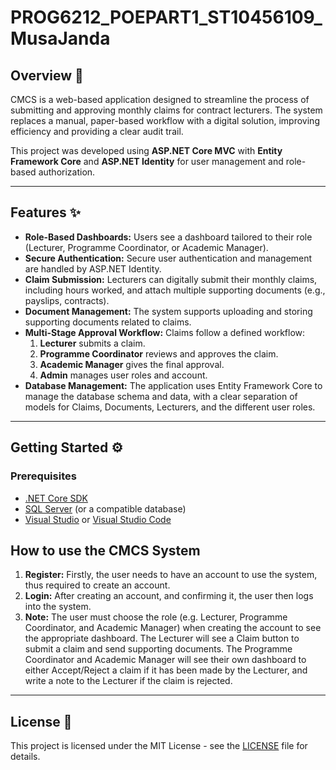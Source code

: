 # PROG6212_POEPART1_ST10456109_MusaJanda

## Overview 🚀

CMCS is a web-based application designed to streamline the process of submitting and approving monthly claims for contract lecturers. The system replaces a manual, paper-based workflow with a digital solution, improving efficiency and providing a clear audit trail.

This project was developed using **ASP.NET Core MVC** with **Entity Framework Core** and **ASP.NET Identity** for user management and role-based authorization.

---

## Features ✨

* **Role-Based Dashboards:** Users see a dashboard tailored to their role (Lecturer, Programme Coordinator, or Academic Manager).
* **Secure Authentication:** Secure user authentication and management are handled by ASP.NET Identity.
* **Claim Submission:** Lecturers can digitally submit their monthly claims, including hours worked, and attach multiple supporting documents (e.g., payslips, contracts).
* **Document Management:** The system supports uploading and storing supporting documents related to claims.
* **Multi-Stage Approval Workflow:** Claims follow a defined workflow:
    1.  **Lecturer** submits a claim.
    2.  **Programme Coordinator** reviews and approves the claim.
    3.  **Academic Manager** gives the final approval.
    4.  **Admin** manages user roles and account.
* **Database Management:** The application uses Entity Framework Core to manage the database schema and data, with a clear separation of models for Claims, Documents, Lecturers, and the different user roles.

---

## Getting Started ⚙️

### Prerequisites

* [.NET Core SDK](https://dotnet.microsoft.com/download)
* [SQL Server](https://www.microsoft.com/en-us/sql-server/sql-server-downloads) (or a compatible database)
* [Visual Studio](https://visualstudio.microsoft.com/vs/) or [Visual Studio Code](https://code.visualstudio.com/)

## How to use the CMCS System
1. **Register:** Firstly, the user needs to have an account to use the system, thus required to create an account.
2. **Login:** After creating an account, and confirming it, the user then logs into the system.
3. **Note:** The user must choose the role (e.g. Lecturer, Programme Coordinator, and Academic Manager) when creating the account to see the appropriate dashboard. The Lecturer will see a Claim button to submit a claim and send supporting documents. The Programme Coordinator and Academic Manager will see their own dashboard to either Accept/Reject a claim if it has been made by the Lecturer, and write a note to the Lecturer if the claim is rejected.


---

## License 📜

This project is licensed under the MIT License - see the [LICENSE](#license) file for details.
